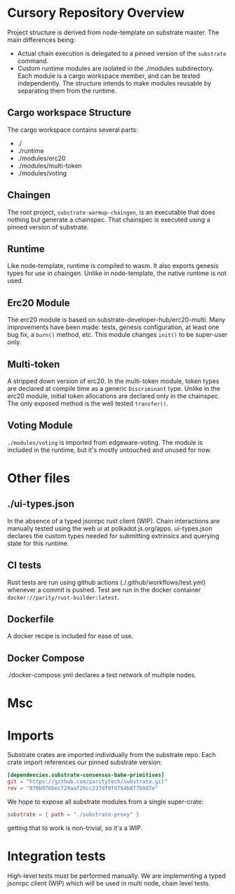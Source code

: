 # Cursory Repository Overview
	
Project structure is derived from node-template on substrate master. The main differences being:

- Actual chain execution is delegated to a pinned version of the `substrate` command.
- Custom runtime modules are isolated in the ./modules subdirectory. Each module is a cargo
  workspace member, and can be tested independently. The structure intends to make modules
  reusable by separating them from the runtime.

## Cargo workspace Structure

The cargo workspace contains several parts:

- ./
- ./runtime
- ./modules/erc20
- ./modules/multi-token
- ./modules/voting

## Chaingen

The root project, `substrate-warmup-chaingen`, is an executable that does nothing but generate
a chainspec. That chainspec is executed using a pinned version of substrate.

## Runtime

Like node-template, runtime is compiled to wasm. It also exports genesis types for use in
chaingen. Unlike in node-template, the native runtime is not used.

## Erc20 Module

The erc20 module is based on substrate-developer-hub/erc20-multi. Many improvements have been made:
tests, genesis configuration, at least one bug fix, a `burn()` method, etc. This module changes
`init()` to be super-user only.

## Multi-token

A stripped down version of erc20. In the multi-token module, token types are declared at compile
time as a generic `Discriminant` type. Unlike in the erc20 module, initial token allocations are
declared only in the chainspec. The only exposed method is the well tested `transfer()`.

## Voting Module

`./modules/voting` is imported from edgeware-voting. The module is included in the runtime, but
it's mostly untouched and unused for now.

# Other files

## ./ui-types.json

In the absence of a typed jsonrpc rust client (WIP). Chain interactions are manually tested using
the web ui at polkadot.js.org/apps. ui-types.json declares the custom types needed for submitting
extrinsics and querying state for this runtime.

## CI tests

Rust tests are run using github actions (./.github/workflows/test.yml) whenever a commit is pushed.
Test are run in the docker container `docker://parity/rust-builder:latest`.

## Dockerfile

A docker recipe is included for ease of use.

## Docker Compose

./docker-compose.yml declares a test network of multiple nodes.

# Msc

# Imports

Substrate crates are imported individually from the substrate repo. Each crate import references
our pinned substrate version:

```toml
[dependencies.substrate-consensus-babe-primitives]
git = "https://github.com/paritytech/substrate.git"
rev = "870b976bec729aaf26cc237df9fd764b8f7b9d7e"
```

We hope to expose all substrate modules from a single super-crate:

```toml
substrate = { path = "./substrate-proxy" }
```

getting that to work is non-trivial, so it's a WIP.

# Integration tests

High-level tests must be performed manually. We are implementing a typed jsonrpc client (WIP) which
will be used in multi node, chain level tests.
